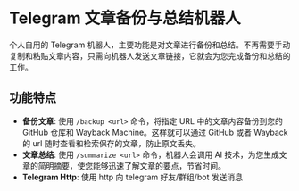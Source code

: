 # Telegram 文章备份与总结机器人


个人自用的 Telegram 机器人，主要功能是对文章进行备份和总结。不再需要手动复制和粘贴文章内容，只需向机器人发送文章链接，它就会为您完成备份和总结的工作。

## 功能特点

- **备份文章**: 使用 `/backup <url>` 命令，将指定 URL 中的文章内容备份到您的 GitHub 仓库和 Wayback Machine。这样就可以通过 GitHub 或者 Wayback 的 url 随时查看和检索保存的文章，防止原文丢失。
- **文章总结**: 使用 `/summarize <url>` 命令，机器人会调用 AI 技术，为您生成文章的简明摘要，使您能够迅速了解文章的要点，节省时间。
- **Telegram Http**: 使用 http 向 telegram 好友/群组/bot 发送消息